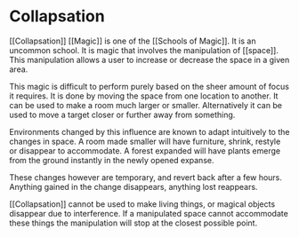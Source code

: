 # Collapsation
[[Collapsation]] [[Magic]] is one of the [[Schools of Magic]]. It is an uncommon school. It is magic that involves the manipulation of [[space]]. This manipulation allows a user to increase or decrease the space in a given area.

This magic is difficult to perform purely based on the sheer amount of focus it requires. It is done by moving the space from one location to another. It can be used to make a room much larger or smaller. Alternatively it can be used to move a target closer or further away from something.

Environments changed by this influence are known to adapt intuitively to the changes in space. A room made smaller will have furniture, shrink, restyle or disappear to accommodate. A forest expanded will have plants emerge from the ground instantly in the newly opened expanse.

These changes however are temporary, and revert back after a few hours. Anything gained in the change disappears, anything lost reappears.

[[Collapsation]] cannot be used to make living things, or magical objects disappear due to interference. If a manipulated space cannot accommodate these things the manipulation will stop at the closest possible point.